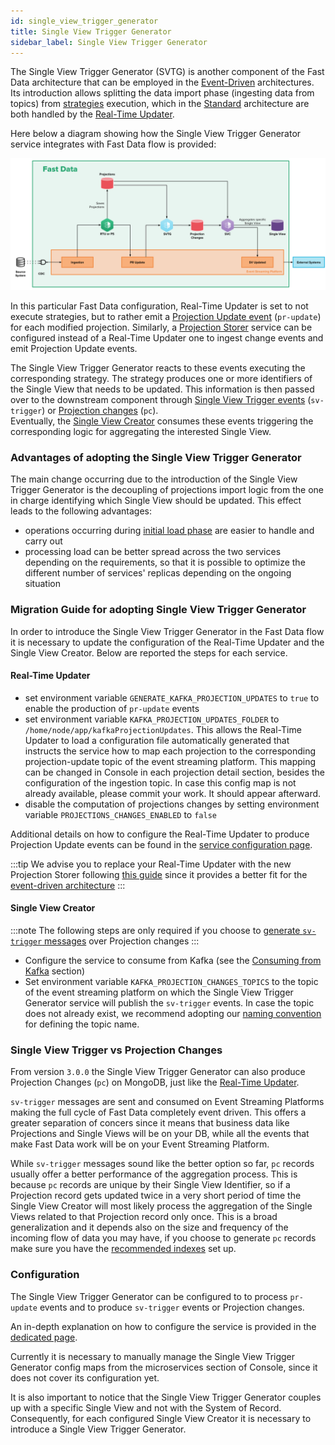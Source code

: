 ```yaml
---
id: single_view_trigger_generator
title: Single View Trigger Generator
sidebar_label: Single View Trigger Generator
---
```


The Single View Trigger Generator (SVTG) is another component of the Fast Data architecture that can be employed in the [Event-Driven](/products/fast_data/concepts/architecture.md#event-driven-architecture) architectures.
Its introduction allows splitting the data import phase (ingesting data from topics) from [strategies](/products/fast_data/concepts/the_basics.md#strategies) execution,
which in the [Standard](/products/fast_data/concepts/architecture.md#standard-architecture) architecture are both handled by the [Real-Time Updater](/products/fast_data/realtime_updater.md).

Here below a diagram showing how the Single View Trigger Generator service integrates with Fast Data flow is provided:

![Fast data lifecycle with Single View Trigger Generator](concepts/img/fastdata-architecture-alternative-event-driven.svg)

In this particular Fast Data configuration, Real-Time Updater is set to not execute strategies, but to rather emit a [Projection Update event](/products/fast_data/concepts/inputs_and_outputs.md#projection-update-message) (`pr-update`) for each modified projection.
Similarly, a [Projection Storer](/products/fast_data/projection_storer.md) service can be configured instead of a Real-Time Updater one to ingest change events and emit Projection Update events.

The Single View Trigger Generator reacts to these events executing the corresponding strategy. The strategy produces one or more identifiers of the Single View that needs to be updated.
This information is then passed over to the downstream component through [Single View Trigger events](/products/fast_data/concepts/inputs_and_outputs.md#single-view-trigger-message) (`sv-trigger`) or [Projection changes](/products/fast_data/concepts/inputs_and_outputs.md#projection-changes) (`pc`).  
Eventually, the [Single View Creator](/products/fast_data/single_view_creator.md) consumes these events triggering the corresponding logic for aggregating the interested Single View.

### Advantages of adopting the Single View Trigger Generator

The main change occurring due to the introduction of the Single View Trigger Generator is the decoupling of projections import logic from the one in charge identifying which Single View should be updated.
This effect leads to the following advantages:

- operations occurring during [initial load phase](/products/fast_data/concepts/data_loading.mdx#initial-load) are easier to handle and carry out
- processing load can be better spread across the two services depending on the requirements, so that it is possible to optimize the different number of services' replicas depending on the ongoing situation

### Migration Guide for adopting Single View Trigger Generator

In order to introduce the Single View Trigger Generator in the Fast Data flow it is necessary to update the configuration of the Real-Time Updater and the Single View Creator. Below are reported the steps for each service.

#### Real-Time Updater

- set environment variable `GENERATE_KAFKA_PROJECTION_UPDATES` to `true` to enable the production of `pr-update` events
- set environment variable `KAFKA_PROJECTION_UPDATES_FOLDER` to `/home/node/app/kafkaProjectionUpdates`. This allows the Real-Time Updater to load a configuration file automatically generated that instructs the service how to map each projection to the corresponding projection-update topic of the event streaming platform. This mapping can be changed in Console in each projection detail section, besides the configuration of the ingestion topic. In case this config map is not already available, please commit your work. It should appear afterward.
- disable the computation of projections changes by setting environment variable `PROJECTIONS_CHANGES_ENABLED` to `false`

Additional details on how to configure the Real-Time Updater to produce Projection Update events can be found in the [service configuration page](/products/fast_data/configuration/realtime-updater/configuration-files.md#kafka-projection-updates-configuration).

:::tip
We advise you to replace your Real-Time Updater with the new Projection Storer following [this guide](/products/fast_data/configuration/projection_storer.md#migration-guide) since it provides a better fit for the [event-driven architecture](/products/fast_data/concepts/architecture.md#event-driven-architecture)
:::

#### Single View Creator

:::note
The following steps are only required if you choose to [generate `sv-trigger` messages](/products/fast_data/configuration/single_view_trigger_generator.mdx#event-store-config) over Projection changes
:::

- Configure the service to consume from Kafka (see the [Consuming from Kafka](/products/fast_data/configuration/single_view_creator/index.md#consuming-from-kafka) section)
- Set environment variable `KAFKA_PROJECTION_CHANGES_TOPICS` to the topic of the event streaming platform on which the Single View Trigger Generator service will publish the `sv-trigger` events.
In case the topic does not already exist, we recommend adopting our [naming convention](/products/fast_data/concepts/inputs_and_outputs.md#single-view-trigger-message) for defining the topic name.

### Single View Trigger vs Projection Changes

From version `3.0.0` the Single View Trigger Generator can also produce Projection Changes (`pc`) on MongoDB, just like the [Real-Time Updater](/products/fast_data/configuration/realtime-updater/realtime-updater.md#projection-changes).

`sv-trigger` messages are sent and consumed on Event Streaming Platforms making the full cycle of Fast Data completely event driven. This offers a greater separation of concers since it means that business data like Projections and Single Views will be on your DB, while all the events that make Fast Data work will be on your Event Streaming Platform.

While `sv-trigger` messages sound like the better option so far, `pc` records usually offer a better performance of the aggregation process. This is because `pc` records are unique by their Single View Identifier, so if a Projection record gets updated twice in a very short period of time the Single View Creator will most likely process the aggregation of the Single Views related to that Projection record only once. This is a broad generalization and it depends also on the size and frequency of the incoming flow of data you may have, if you choose to generate `pc` records make sure you have the [recommended indexes](/products/fast_data/configuration/realtime-updater/realtime-updater.md#projection-changes-collection) set up.

### Configuration

The Single View Trigger Generator can be configured to to process `pr-update` events and to produce `sv-trigger` events or Projection changes.

An in-depth explanation on how to configure the service is provided in the [dedicated page](/products/fast_data/configuration/single_view_trigger_generator.mdx).

Currently it is necessary to manually manage the Single View Trigger Generator config maps from the microservices section of Console, since it does not cover its configuration yet.

It is also important to notice that the Single View Trigger Generator couples up with a specific Single View and not with the System of Record. Consequently, for each configured Single View Creator it is necessary to introduce a Single View Trigger Generator.

